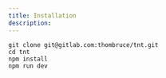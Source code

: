 ```yaml
---
title: Installation
description:
---
```


```shell
git clone git@gitlab.com:thombruce/tnt.git
cd tnt
npm install
npm run dev
```
